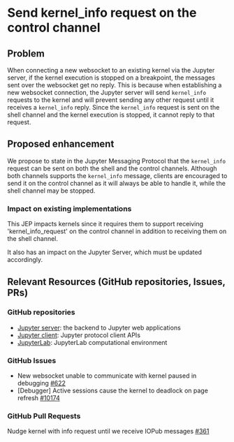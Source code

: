 # Send kernel\_info request on the control channel

## Problem

When connecting a new websocket to an existing kernel via the Jupyter server, if the kernel execution is
stopped on a breakpoint, the messages sent over the websocket get no reply. This is because when
establishing a new websocket connection, the Jupyter server will send `kernel_info` requests to the kernel
and will prevent sending any other request until it receives a `kernel_info` reply. Since the `kernel_info`
request is sent on the shell channel and the kernel execution is stopped, it cannot reply to that request.

## Proposed enhancement

We propose to state in the Jupyter Messaging Protocol that the `kernel_info` request can be sent on both the shell and the control channels. Although both channels supports the `kernel_info` message, clients are encouraged to send it on the control channel as it will always be able to handle it, while the shell channel may be stopped.

### Impact on existing implementations

This JEP impacts kernels since it requires them to support receiving 'kernel\_info\_request' on the control channel in addition to receiving them on the shell channel.

It also has an impact on  the Jupyter Server, which must be updated accordingly.

## Relevant Resources (GitHub repositories, Issues, PRs)

### GitHub repositories

- [Jupyter server](https://github.com/jupyter-server/jupyter_server): the backend to Jupyter web applications
- [Jupyter client](https://github.com/jupyter/jupyter_client):  Jupyter protocol client APIs
- [JupyterLab](https://github.com/jupyterlab/jupyterlab): JupyterLab computational environment

### GitHub Issues

- New websocket unable to communicate with kernel paused in debugging [#622](https://github.com/jupyter-server/jupyter_server/issues/622)
- [Debugger] Active sessions cause the kernel to deadlock on page refresh [#10174](https://github.com/jupyterlab/jupyterlab/issues/10174)

### GitHub Pull Requests

Nudge kernel with info request until we receive IOPub messages [#361](https://github.com/jupyter-server/jupyter_server/pull/361)

